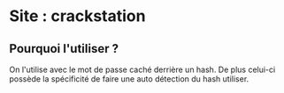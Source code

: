 # Site : crackstation

## Pourquoi l'utiliser ? 

On l'utilise avec le mot de passe caché derrière un hash. De plus celui-ci possède la spécificité de faire une auto détection du hash utiliser.